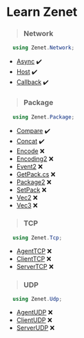 # Learn Zenet


> ###  Network
```csharp
  using Zenet.Network; 
```
  -  [Async](docs/Network/Async.md) ✔️
  -  [Host](docs/Network/Host.md) ✔️
  -  [Callback](docs/Network/Callback.md) ✔️


> ###  Package
```csharp
  using Zenet.Package; 
```
-  [Compare](docs/Package/Compare.md) ✔️
-  [Concat](docs/Package/Concat.md) ✔️
-  [Encode](docs/Package/Encode.md) ❌
-  [Encoding2](docs/Package/Encoding2.md) ❌
-  [Event2](docs/Package/Event2.md) ❌
-  [GetPack.cs](docs/Package/GetPack.md) ❌
-  [Package2](docs/Package/Package2.md) ❌
-  [SetPack](docs/Package/SetPack.md) ❌
-  [Vec2](docs/Package/Vec2.md) ❌
-  [Vec3](docs/Package/Vec3.md) ❌


> ###  TCP
```csharp
  using Zenet.Tcp; 
```
-  [AgentTCP](docs/Tcp/AgentTCP.md) ❌
-  [ClientTCP](docs/Tcp/ClientTCP.md) ❌
-  [ServerTCP](docs/Tcp/ServerTCP.md) ❌


> ###  UDP
```csharp
  using Zenet.Udp; 
```
-  [AgentUDP](docs/Udp/AgentUDP.md) ❌
-  [ClientUDP](docs/Udp/ClientUDP.md) ❌
-  [ServerUDP](docs/Udp/ServerUDP.md) ❌


  
